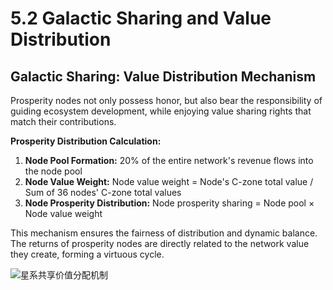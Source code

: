 # 5.2 Galactic Sharing and Value Distribution

## Galactic Sharing: Value Distribution Mechanism

Prosperity nodes not only possess honor, but also bear the responsibility of guiding ecosystem development, while enjoying value sharing rights that match their contributions.

**Prosperity Distribution Calculation:**

1. **Node Pool Formation:** 20% of the entire network's revenue flows into the node pool
2. **Node Value Weight:** Node value weight = Node's C-zone total value / Sum of 36 nodes' C-zone total values
3. **Node Prosperity Distribution:** Node prosperity sharing = Node pool × Node value weight

This mechanism ensures the fairness of distribution and dynamic balance. The returns of prosperity nodes are directly related to the network value they create, forming a virtuous cycle.

![星系共享价值分配机制](/images/图13.svg)